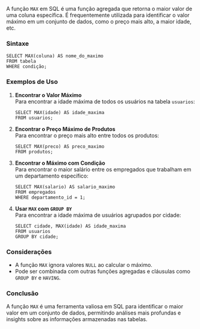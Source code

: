 A função `MAX` em SQL é uma função agregada que retorna o maior valor de uma coluna específica. É frequentemente utilizada para identificar o valor máximo em um conjunto de dados, como o preço mais alto, a maior idade, etc.

### Sintaxe

```
SELECT MAX(coluna) AS nome_do_maximo
FROM tabela
WHERE condição;
```

### Exemplos de Uso

1. **Encontrar o Valor Máximo**  
    Para encontrar a idade máxima de todos os usuários na tabela `usuarios`:
    
    ```
    SELECT MAX(idade) AS idade_maxima
    FROM usuarios;
    ```

2. **Encontrar o Preço Máximo de Produtos**  
    Para encontrar o preço mais alto entre todos os produtos:
    
    ```
    SELECT MAX(preco) AS preco_maximo
    FROM produtos;
    ```

3. **Encontrar o Máximo com Condição**  
    Para encontrar o maior salário entre os empregados que trabalham em um departamento específico:
    
    ```
    SELECT MAX(salario) AS salario_maximo
    FROM empregados
    WHERE departamento_id = 1;
    ```

4. **Usar `MAX` com `GROUP BY`**  
    Para encontrar a idade máxima de usuários agrupados por cidade:
    
    ```
    SELECT cidade, MAX(idade) AS idade_maxima
    FROM usuarios
    GROUP BY cidade;
    ```

### Considerações

- A função `MAX` ignora valores `NULL` ao calcular o máximo.
- Pode ser combinada com outras funções agregadas e cláusulas como `GROUP BY` e `HAVING`.

### Conclusão

A função `MAX` é uma ferramenta valiosa em SQL para identificar o maior valor em um conjunto de dados, permitindo análises mais profundas e insights sobre as informações armazenadas nas tabelas.